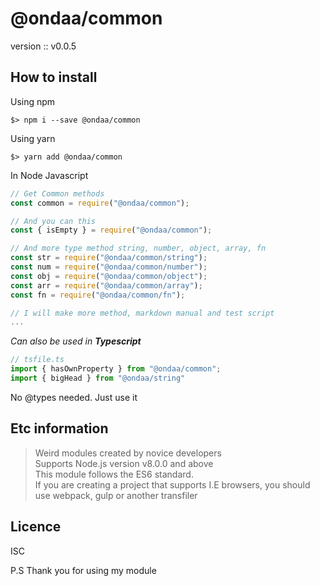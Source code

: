# @ondaa/common

version :: v0.0.5

## How to install

Using npm
```
$> npm i --save @ondaa/common
```

Using yarn
```
$> yarn add @ondaa/common
```

In Node Javascript
```javascript
// Get Common methods
const common = require("@ondaa/common");

// And you can this
const { isEmpty } = require("@ondaa/common");

// And more type method string, number, object, array, fn
const str = require("@ondaa/common/string");
const num = require("@ondaa/common/number");
const obj = require("@ondaa/common/object");
const arr = require("@ondaa/common/array");
const fn = require("@ondaa/common/fn");

// I will make more method, markdown manual and test script
...
```

<i>Can also be used in <b>Typescript</b></i>

```typescript
// tsfile.ts
import { hasOwnProperty } from "@ondaa/common";
import { bigHead } from "@ondaa/string"
```
No @types needed. Just use it


## Etc information
> Weird modules created by novice developers <br/>
> Supports Node.js version v8.0.0 and above <br/>
> This module follows the ES6 standard. <br/>
> If you are creating a project that supports I.E browsers, you should use webpack, gulp or another transfiler

## Licence
ISC

P.S Thank you for using my module